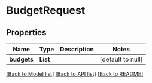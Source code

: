 # BudgetRequest
## Properties

| Name | Type | Description | Notes |
|------------ | ------------- | ------------- | -------------|
| **budgets** | **List** |  | [default to null] |

[[Back to Model list]](../README.md#documentation-for-models) [[Back to API list]](../README.md#documentation-for-api-endpoints) [[Back to README]](../README.md)

